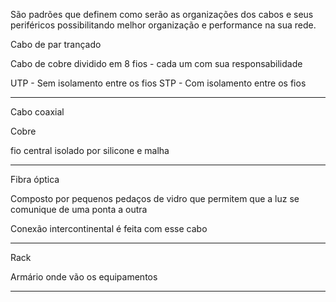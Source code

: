 São padrões que definem como serão as organizações dos cabos e seus periféricos possibilitando melhor organização e performance na sua rede.

Cabo de par trançado

Cabo de cobre dividido em 8 fios - cada um com sua responsabilidade

UTP - Sem isolamento entre os fios
STP - Com isolamento entre os fios

---

Cabo coaxial

Cobre

fio central isolado por silicone e malha

---

Fibra óptica

Composto por pequenos pedaços de vidro que permitem que a luz se comunique de uma ponta a outra

Conexão intercontinental é feita com esse cabo

---

Rack

Armário onde vão os equipamentos

---
